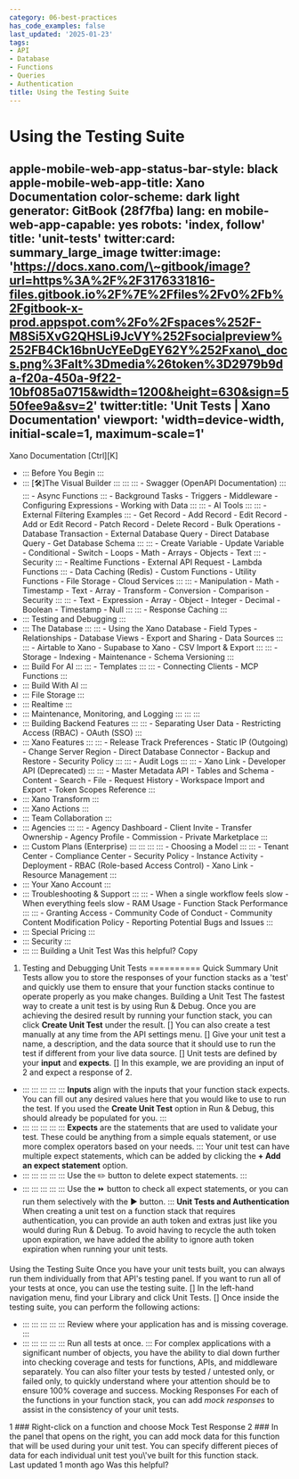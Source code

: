 ```yaml
---
category: 06-best-practices
has_code_examples: false
last_updated: '2025-01-23'
tags:
- API
- Database
- Functions
- Queries
- Authentication
title: Using the Testing Suite
---
```


# Using the Testing Suite

apple-mobile-web-app-status-bar-style: black
apple-mobile-web-app-title: Xano Documentation
color-scheme: dark light
generator: GitBook (28f7fba)
lang: en
mobile-web-app-capable: yes
robots: 'index, follow'
title: 'unit-tests'
twitter:card: summary\_large\_image
twitter:image: 'https://docs.xano.com/\~gitbook/image?url=https%3A%2F%2F3176331816-files.gitbook.io%2F%7E%2Ffiles%2Fv0%2Fb%2Fgitbook-x-prod.appspot.com%2Fo%2Fspaces%252F-M8Si5XvG2QHSLi9JcVY%252Fsocialpreview%252FB4Ck16bnUcYEeDgEY62Y%252Fxano\_docs.png%3Falt%3Dmedia%26token%3D2979b9da-f20a-450a-9f22-10bf085a0715&width=1200&height=630&sign=550fee9a&sv=2'
twitter:title: 'Unit Tests \| Xano Documentation'
viewport: 'width=device-width, initial-scale=1, maximum-scale=1'
---
[](../index.html)
Xano Documentation
[Ctrl][K]
-   ::: 
    Before You Begin
    :::
-   ::: 
    [🛠️]The Visual Builder
    :::
        ::: 
            ::: 
            -   Swagger (OpenAPI Documentation)
            :::
            ::: 
            -   Async Functions
            :::
        -   Background Tasks
        -   Triggers
        -   Middleware
        -   Configuring Expressions
        -   Working with Data
        :::
        ::: 
        -   AI Tools
            ::: 
                ::: 
                -   External Filtering Examples
                :::
            -   Get Record
            -   Add Record
            -   Edit Record
            -   Add or Edit Record
            -   Patch Record
            -   Delete Record
            -   Bulk Operations
            -   Database Transaction
            -   External Database Query
            -   Direct Database Query
            -   Get Database Schema
            :::
            ::: 
            -   Create Variable
            -   Update Variable
            -   Conditional
            -   Switch
            -   Loops
            -   Math
            -   Arrays
            -   Objects
            -   Text
            :::
        -   Security
            ::: 
            -   Realtime Functions
            -   External API Request
            -   Lambda Functions
            :::
        -   Data Caching (Redis)
        -   Custom Functions
        -   Utility Functions
        -   File Storage
        -   Cloud Services
        :::
        ::: 
        -   Manipulation
        -   Math
        -   Timestamp
        -   Text
        -   Array
        -   Transform
        -   Conversion
        -   Comparison
        -   Security
        :::
        ::: 
        -   Text
        -   Expression
        -   Array
        -   Object
        -   Integer
        -   Decimal
        -   Boolean
        -   Timestamp
        -   Null
        :::
        ::: 
        -   Response Caching
        :::
-   ::: 
    Testing and Debugging
    :::
-   ::: 
    The Database
    :::
        ::: 
        -   Using the Xano Database
        -   Field Types
        -   Relationships
        -   Database Views
        -   Export and Sharing
        -   Data Sources
        :::
        ::: 
        -   Airtable to Xano
        -   Supabase to Xano
        -   CSV Import & Export
        :::
        ::: 
        -   Storage
        -   Indexing
        -   Maintenance
        -   Schema Versioning
        :::
-   ::: 
    Build For AI
    :::
        ::: 
        -   Templates
        :::
        ::: 
        -   Connecting Clients
        -   MCP Functions
        :::
-   ::: 
    Build With AI
    :::
-   ::: 
    File Storage
    :::
-   ::: 
    Realtime
    :::
-   ::: 
    Maintenance, Monitoring, and Logging
    :::
        ::: 
        :::
-   ::: 
    Building Backend Features
    :::
        ::: 
        -   Separating User Data
        -   Restricting Access (RBAC)
        -   OAuth (SSO)
        :::
-   ::: 
    Xano Features
    :::
        ::: 
        -   Release Track Preferences
        -   Static IP (Outgoing)
        -   Change Server Region
        -   Direct Database Connector
        -   Backup and Restore
        -   Security Policy
        :::
        ::: 
        -   Audit Logs
        :::
        ::: 
        -   Xano Link
        -   Developer API (Deprecated)
        :::
        ::: 
        -   Master Metadata API
        -   Tables and Schema
        -   Content
        -   Search
        -   File
        -   Request History
        -   Workspace Import and Export
        -   Token Scopes Reference
        :::
-   ::: 
    Xano Transform
    :::
-   ::: 
    Xano Actions
    :::
-   ::: 
    Team Collaboration
    :::
-   ::: 
    Agencies
    :::
        ::: 
        -   Agency Dashboard
        -   Client Invite
        -   Transfer Ownership
        -   Agency Profile
        -   Commission
        -   Private Marketplace
        :::
-   ::: 
    Custom Plans (Enterprise)
    :::
        ::: 
            ::: 
                ::: 
                -   Choosing a Model
                :::
            :::
        -   Tenant Center
        -   Compliance Center
        -   Security Policy
        -   Instance Activity
        -   Deployment
        -   RBAC (Role-based Access Control)
        -   Xano Link
        -   Resource Management
        :::
-   ::: 
    Your Xano Account
    :::
-   ::: 
    Troubleshooting & Support
    :::
        ::: 
        -   When a single workflow feels slow
        -   When everything feels slow
        -   RAM Usage
        -   Function Stack Performance
        :::
        ::: 
        -   Granting Access
        -   Community Code of Conduct
        -   Community Content Modification Policy
        -   Reporting Potential Bugs and Issues
        :::
-   ::: 
    Special Pricing
    :::
-   ::: 
    Security
    :::
-   ::: 
    :::
    Building a Unit Test
Was this helpful?
Copy
1.  Testing and Debugging
Unit Tests 
==========
Quick Summary
Unit Tests allow you to store the responses of your function stacks as a \'test\' and quickly use them to ensure that your function stacks continue to operate properly as you make changes.
Building a Unit Test
The fastest way to create a unit test is by using Run & Debug. Once you are achieving the desired result by running your function stack, you can click **Create Unit Test** under the result.
[]
You can also create a test manually at any time from the API settings menu.
[]
Give your unit test a name, a description, and the data source that it should use to run the test if different from your live data source.
[]
Unit tests are defined by your **input** and **expects**.
[]
In this example, we are providing an input of 2 and expect a response of 2.
-   ::: 
    ::: 
    :::
    :::
    ::: 
    **Inputs** align with the inputs that your function stack expects. You can fill out any desired values here that you would like to use to run the test. If you used the **Create Unit Test** option in Run & Debug, this should already be populated for you.
    :::
-   ::: 
    ::: 
    :::
    :::
    ::: 
    **Expects** are the statements that are used to validate your test. These could be anything from a simple equals statement, or use more complex operators based on your needs.
    :::
Your unit test can have multiple expect statements, which can be added by clicking the **+ Add an expect statement** option.
-   ::: 
    ::: 
    :::
    :::
    ::: 
    Use the ✏️ button to delete expect statements.
    :::
-   ::: 
    ::: 
    :::
    :::
    ::: 
    Use the ⏩ button to check all expect statements, or you can run them selectively with the ▶️ button.
    :::
**Unit Tests and Authentication**
When creating a unit test on a function stack that requires authentication, you can provide an auth token and extras just like you would during Run & Debug.
To avoid having to recycle the auth token upon expiration, we have added the ability to ignore auth token expiration when running your unit tests.
####  
Using the Testing Suite
Once you have your unit tests built, you can always run them individually from that API\'s testing panel. If you want to run all of your tests at once, you can use the testing suite.
[]
In the left-hand navigation menu, find your Library and click Unit Tests.
[]
Once inside the testing suite, you can perform the following actions:
-   ::: 
    ::: 
    :::
    :::
    ::: 
    Review where your application has and is missing coverage.
    :::
-   ::: 
    ::: 
    :::
    :::
    ::: 
    Run all tests at once.
    :::
For complex applications with a significant number of objects, you have the ability to dial down further into checking coverage and tests for functions, APIs, and middleware separately. You can also filter your tests by tested / untested only, or failed only, to quickly understand where your attention should be to ensure 100% coverage and success.
Mocking Responses
For each of the functions in your function stack, you can add *mock responses* to assist in the consistency of your unit tests.
<div>
1
###  
Right-click on a function and choose Mock Test Response
2
###  
In the panel that opens on the right, you can add mock data for this function that will be used during your unit test.
You can specify different pieces of data for each individual unit test you\'ve built for this function stack.
</div>
Last updated 1 month ago
Was this helpful?